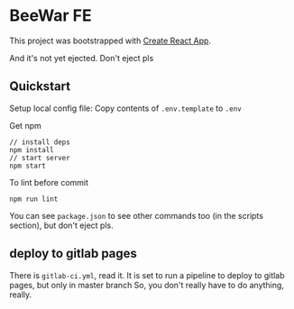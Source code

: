 # BeeWar FE

This project was bootstrapped with [Create React App](https://github.com/facebook/create-react-app).

And it's not yet ejected. Don't eject pls

## Quickstart

Setup local config file: Copy contents of `.env.template` to `.env`

Get npm

```text
// install deps
npm install
// start server
npm start
```

To lint before commit

```text
npm run lint
```

You can see `package.json` to see other commands too (in the scripts section), but don't eject pls.

## deploy to gitlab pages

There is `gitlab-ci.yml`, read it.
It is set to run a pipeline to deploy to gitlab pages, but only in master branch
So, you don't really have to do anything, really.
